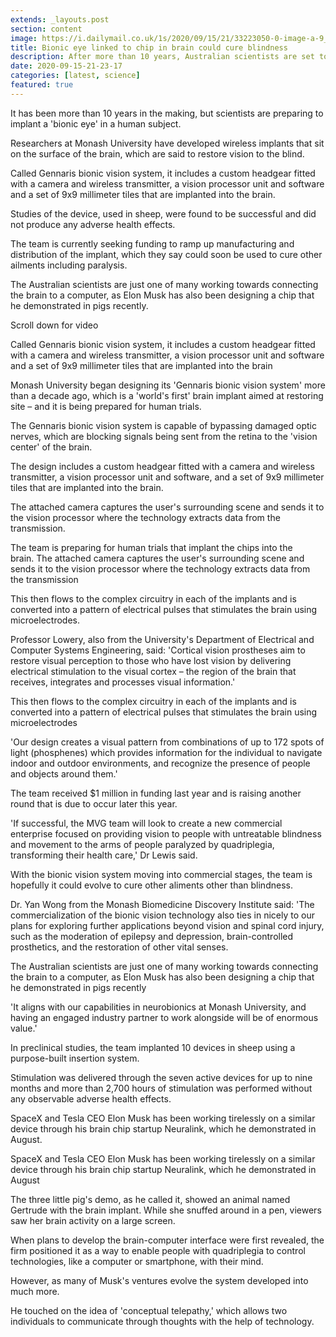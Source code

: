 ```yaml
---
extends: _layouts.post
section: content
image: https://i.dailymail.co.uk/1s/2020/09/15/21/33223050-0-image-a-9_1600200544049.jpg 
title: Bionic eye linked to chip in brain could cure blindness 
description: After more than 10 years, Australian scientists are set to start human trials of a bionic eye. The system links to a chip that is implanted into the brain, which the team claims cures blindness. 
date: 2020-09-15-21-23-17 
categories: [latest, science] 
featured: true 
--- 
```

It has been more than 10 years in the making, but scientists are preparing to implant a 'bionic eye' in a human subject.

Researchers at Monash University have developed wireless implants that sit on the surface of the brain, which are said to restore vision to the blind.

Called Gennaris bionic vision system, it includes a custom headgear fitted with a camera and wireless transmitter, a vision processor unit and software and a set of 9x9 millimeter tiles that are implanted into the brain. 

Studies of the device, used in sheep, were found to be successful and did not produce any adverse health effects.

The team is currently seeking funding to ramp up manufacturing and distribution of the implant, which they say could soon be used to cure other ailments including paralysis.

The Australian scientists are just one of many working towards connecting the brain to a computer, as Elon Musk has also been designing a chip that he demonstrated in pigs recently.

Scroll down for video 

Called Gennaris bionic vision system, it includes a custom headgear fitted with a camera and wireless transmitter, a vision processor unit and software and a set of 9x9 millimeter tiles that are implanted into the brain

Monash University began designing its 'Gennaris bionic vision system' more than a decade ago, which is a 'world's first' brain implant aimed at restoring site – and it is being prepared for human trials.

The Gennaris bionic vision system is capable of bypassing damaged optic nerves, which are blocking signals being sent from the retina to the 'vision center' of the brain.

The design includes a custom headgear fitted with a camera and wireless transmitter, a vision processor unit and software, and a set of 9x9 millimeter tiles that are implanted into the brain.

The attached camera captures the user's surrounding scene and sends it to the vision processor where the technology extracts data from the transmission.

The team is preparing for human trials that implant the chips into the brain. The attached camera captures the user's surrounding scene and sends it to the vision processor where the technology extracts data from the transmission

This then flows to the complex circuitry in each of the implants and is converted into a pattern of electrical pulses that stimulates the brain using microelectrodes.

Professor Lowery, also from the University's Department of Electrical and Computer Systems Engineering, said: 'Cortical vision prostheses aim to restore visual perception to those who have lost vision by delivering electrical stimulation to the visual cortex – the region of the brain that receives, integrates and processes visual information.'

This then flows to the complex circuitry in each of the implants and is converted into a pattern of electrical pulses that stimulates the brain using microelectrodes

'Our design creates a visual pattern from combinations of up to 172 spots of light (phosphenes) which provides information for the individual to navigate indoor and outdoor environments, and recognize the presence of people and objects around them.'

The team received $1 million in funding last year and is raising another round that is due to occur later this year.

'If successful, the MVG team will look to create a new commercial enterprise focused on providing vision to people with untreatable blindness and movement to the arms of people paralyzed by quadriplegia, transforming their health care,' Dr Lewis said.

With the bionic vision system moving into commercial stages, the team is hopefully it could evolve to cure other aliments other than blindness.

Dr. Yan Wong from the Monash Biomedicine Discovery Institute said: 'The commercialization of the bionic vision technology also ties in nicely to our plans for exploring further applications beyond vision and spinal cord injury, such as the moderation of epilepsy and depression, brain-controlled prosthetics, and the restoration of other vital senses.

The Australian scientists are just one of many working towards connecting the brain to a computer, as Elon Musk has also been designing a chip that he demonstrated in pigs recently

'It aligns with our capabilities in neurobionics at Monash University, and having an engaged industry partner to work alongside will be of enormous value.'

In preclinical studies, the team implanted 10 devices in sheep using a purpose-built insertion system.

Stimulation was delivered through the seven active devices for up to nine months and more than 2,700 hours of stimulation was performed without any observable adverse health effects.

SpaceX and Tesla CEO Elon Musk has been working tirelessly on a similar device through his brain chip startup Neuralink, which he demonstrated in August.

SpaceX and Tesla CEO Elon Musk has been working tirelessly on a similar device through his brain chip startup Neuralink, which he demonstrated in August

The three little pig's demo, as he called it, showed an animal named Gertrude with the brain implant. While she snuffed around in a pen, viewers saw her brain activity on a large screen. 

When plans to develop the brain-computer interface were first revealed, the firm positioned it as a way to enable people with quadriplegia to control technologies, like a computer or smartphone, with their mind.

However, as many of Musk's ventures evolve the system developed into much more.

He touched on the idea of 'conceptual telepathy,' which allows two individuals to communicate through thoughts with the help of technology.

